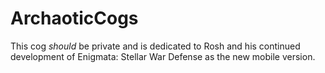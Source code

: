 # ArchaoticCogs
This cog *should* be private and is dedicated to Rosh and his continued development of Enigmata: Stellar War Defense as the new mobile version.

